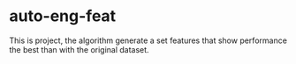 # auto-eng-feat
This is project, the algorithm generate a set features that show performance the best than with the original dataset.
